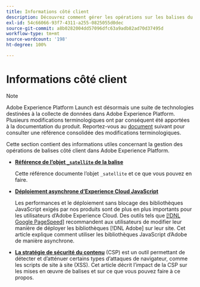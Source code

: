 ```yaml
---
title: Informations côté client
description: Découvrez comment gérer les opérations sur les balises du côté client de votre application web ou mobile.
exl-id: 54c66066-93f7-4311-a255-0825055d0dec
source-git-commit: a8b0282004dd57096dfc63a9adb82ad70d37495d
workflow-type: tm+mt
source-wordcount: '198'
ht-degree: 100%

---
```


# Informations côté client

>[!NOTE]
>
>Adobe Experience Platform Launch est désormais une suite de technologies destinées à la collecte de données dans Adobe Experience Platform. Plusieurs modifications terminologiques ont par conséquent été apportées à la documentation du produit. Reportez-vous au [document](../../term-updates.md) suivant pour consulter une référence consolidée des modifications terminologiques.

Cette section contient des informations utiles concernant la gestion des opérations de balises côté client dans Adobe Experience Platform.

* [**Référence de lʼobjet `_satellite` de la balise**](satellite-object.md)

   Cette référence documente l’objet `_satellite` et ce que vous pouvez en faire.

* [**Déploiement asynchrone d’Experience Cloud JavaScript**](asynchronous-deployment.md)

   Les performances et le déploiement sans blocage des bibliothèques JavaScript exigés par nos produits sont de plus en plus importants pour les utilisateurs dʼAdobe Experience Cloud. Des outils tels que [[!DNL Google PageSpeed]](https://developers.google.com/speed/pagespeed/insights/) recommandent aux utilisateurs de modifier leur manière de déployer les bibliothèques [!DNL Adobe] sur leur site. Cet article explique comment utiliser les bibliothèques JavaScript dʼAdobe de manière asynchrone.

* [**La stratégie de sécurité du contenu**](content-security-policy.md) (CSP) est un outil permettant de détecter et d’atténuer certains types d’attaques de navigateur, comme les scripts de site à site (XSS). Cet article décrit lʼimpact de la CSP sur les mises en œuvre de balises et sur ce que vous pouvez faire à ce propos.
